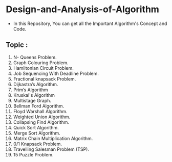# Design-and-Analysis-of-Algorithm
- In  this Repository, You can get all the Important Algorithm's Concept and Code.
## Topic :
 1. N- Queens Problem.
 2. Graph Colouring Problem.
 3. Hamiltonian Circuit Problem.
 4. Job Sequencing With Deadline Problem.
 5. Fractional knapsack Problem.
 6. Dijkastra’s Algorithm.
 7. Prim’s Algorithm
 8. Kruskal's Algorithm
 9. Multistage Graph.
10. Bellman Ford Algorithm.
11. Floyd Warshall Algorithm.
12. Weighted Union Algorithm.
13. Collapsing Find Algorithm.
14. Quick Sort Algorithm.
15. Merge Sort Algorithm.
16. Matrix Chain Multiplication Algorithm.
17. 0/1 Knapsack Problem.
18. Travelling Salesman Problem (TSP).
19. 15 Puzzle Problem.
     
